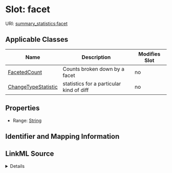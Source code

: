 # Slot: facet

URI: [summary_statistics:facet](https://w3id.org/oaklib/summary_statistics.facet)



<!-- no inheritance hierarchy -->




## Applicable Classes

| Name | Description | Modifies Slot |
| --- | --- | --- |
[FacetedCount](FacetedCount.md) | Counts broken down by a facet |  no  |
[ChangeTypeStatistic](ChangeTypeStatistic.md) | statistics for a particular kind of diff |  no  |







## Properties

* Range: [String](String.md)





## Identifier and Mapping Information








## LinkML Source

<details>
```yaml
name: facet
alias: facet
domain_of:
- FacetedCount
- ChangeTypeStatistic
range: string

```
</details>